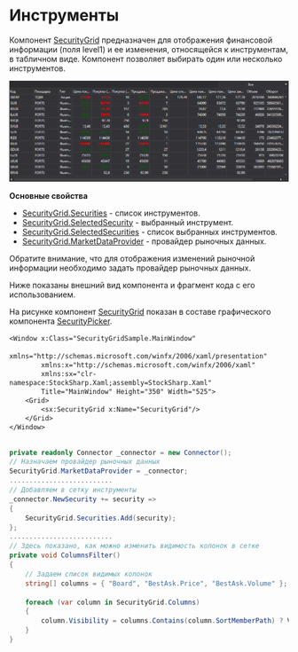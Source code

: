 # Инструменты

Компонент [SecurityGrid](xref:StockSharp.Xaml.SecurityGrid) предназначен для отображения финансовой информации (поля level1) и ее изменения, относящейся к инструментам, в табличном виде. Компонент позволяет выбирать один или несколько инструментов. 

![GUI SecurityPicker2](../images/GUI_SecurityPicker2.png)

**Основные свойства**

- [SecurityGrid.Securities](xref:StockSharp.Xaml.SecurityGrid.Securities) \- список инструментов.
- [SecurityGrid.SelectedSecurity](xref:StockSharp.Xaml.SecurityGrid.SelectedSecurity) \- выбранный инструмент.
- [SecurityGrid.SelectedSecurities](xref:StockSharp.Xaml.SecurityGrid.SelectedSecurities) \- список выбранных инструментов.
- [SecurityGrid.MarketDataProvider](xref:StockSharp.Xaml.SecurityGrid.MarketDataProvider) \- провайдер рыночных данных.

Обратите внимание, что для отображения изменений рыночной информации необходимо задать провайдер рыночных данных. 

Ниже показаны внешний вид компонента и фрагмент кода с его использованием. 

На рисунке компонент [SecurityGrid](xref:StockSharp.Xaml.SecurityGrid) показан в составе графического компонента [SecurityPicker](GuiSecurityPicker.md). 

```xaml
<Window x:Class="SecurityGridSample.MainWindow"
        xmlns="http://schemas.microsoft.com/winfx/2006/xaml/presentation"
        xmlns:x="http://schemas.microsoft.com/winfx/2006/xaml"
        xmlns:sx="clr-namespace:StockSharp.Xaml;assembly=StockSharp.Xaml"
        Title="MainWindow" Height="350" Width="525">
    <Grid>
        <sx:SecurityGrid x:Name="SecurityGrid"/>
    </Grid>
</Window>
	  				
```
```cs
private readonly Connector _connector = new Connector();
// Назначаем провайдер рыночных данных
SecurityGrid.MarketDataProvider = _connector;
..........................
// Добавляем в сетку инструменты
_connector.NewSecurity += security =>
{
	SecurityGrid.Securities.Add(security);
};
..........................
// Здесь показано, как можно изменить видимость колонок в сетке
private void ColumnsFilter()
{
	// Задаем список видимых колонок
	string[] columns = { "Board", "BestAsk.Price", "BestAsk.Volume" };
	
	foreach (var column in SecurityGrid.Columns)
	{
		column.Visibility = columns.Contains(column.SortMemberPath) ? Visibility.Visible : Visibility.Collapsed;
	}
}
              
```
